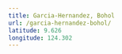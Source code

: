 ```yaml
---
title: Garcia-Hernandez, Bohol
url: /garcia-hernandez-bohol/
latitude: 9.626
longitude: 124.302
---
```

